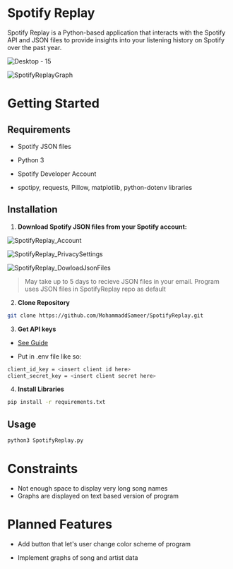 # Spotify Replay

Spotify Replay is a Python-based application that interacts with the Spotify API and JSON files to provide insights into your listening history on Spotify over the past year.

![Desktop - 15](https://github.com/MohammaddSameer/SpotifyReplay/assets/138824243/461ce666-7506-44ad-a547-3b29dc2f2e66)

![SpotifyReplayGraph](https://github.com/MohammaddSameer/SpotifyReplay/assets/138824243/5d4617df-c535-4d91-87ff-76a6a42d1ae3)



# Getting Started

## Requirements

* Spotify JSON files

* Python 3

* Spotify Developer Account

* spotipy, requests, Pillow, matplotlib, python-dotenv libraries

## Installation

1. **Download Spotify JSON files from your Spotify account:**

![SpotifyReplay_Account](https://github.com/MohammaddSameer/SpotifyReplay/assets/138824243/51559c47-c09d-49ca-941b-75ce94dd6e8f)

![SpotifyReplay_PrivacySettings](https://github.com/MohammaddSameer/SpotifyReplay/assets/138824243/fb6eab5a-e2ac-4fd3-a3ae-20174e07169c)

![SpotifyReplay_DowloadJsonFiles](https://github.com/MohammaddSameer/SpotifyReplay/assets/138824243/ab2d8d40-0842-4aa3-9532-382025f35503)


>May take up to 5 days to recieve JSON files in your email. Program uses JSON files in SpotifyReplay repo as default

2. **Clone Repository**
```bash
git clone https://github.com/MohammaddSameer/SpotifyReplay.git
```



3. **Get API keys**
* [See Guide](https://developer.spotify.com/documentation/web-api/tutorials/getting-started)

* Put in .env file like so:
```bash
client_id_key = <insert client id here>
client_secret_key = <insert client secret here>
```

4. **Install Libraries** 
```bash
pip install -r requirements.txt     
```

## Usage

```bash
python3 SpotifyReplay.py    
```

# Constraints

* Not enough space to display very long song names
* Graphs are displayed on text based version of program

# Planned Features

* Add button that let's user change color scheme of program

* Implement graphs of song and artist data 




